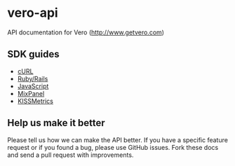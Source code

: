 vero-api
========

API documentation for Vero (http://www.getvero.com)

SDK guides
-----------------

* [cURL](https://github.com/getvero/vero-api/blob/master/sections/curl.md)
* [Ruby/Rails](https://github.com/getvero/vero-api/blob/master/sections/ruby.md)
* [JavaScript](https://github.com/getvero/vero-api/blob/master/sections/js.md)
* [MixPanel](https://github.com/getvero/vero-api/blob/master/sections/mixpanel.md)
* [KISSMetrics](https://github.com/getvero/vero-api/blob/master/sections/kissmetrics.md)

Help us make it better
----------------------

Please tell us how we can make the API better. If you have a specific feature request or if you found a bug, please use GitHub issues. Fork these docs and send a pull request with improvements.
